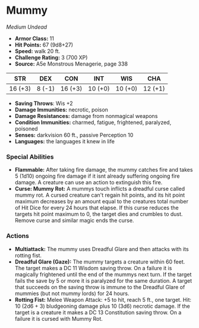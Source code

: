 # Mummy

*Medium* *Undead*

- **Armor Class:** 11
- **Hit Points:** 67 (9d8+27)
- **Speed:** walk 20 ft.
- **Challenge Rating:** 3 (700 XP)
- **Source:** A5e Monstrous Menagerie, page 338

| STR | DEX | CON | INT | WIS | CHA |
| --- | --- | --- | --- | --- | --- |
| 16 (+3) | 8 (-1) | 16 (+3) | 10 (+0) | 10 (+0) | 12 (+1) |

- **Saving Throws**: Wis +2
- **Damage Immunities:** necrotic, poison
- **Damage Resistances:** damage from nonmagical weapons
- **Condition Immunities:** charmed, fatigue, frightened, paralyzed, poisoned
- **Senses:** darkvision 60 ft., passive Perception 10
- **Languages:** the languages it knew in life

### Special Abilities

- **Flammable:** After taking fire damage, the mummy catches fire and takes 5 (1d10) ongoing fire damage if it isnt already suffering ongoing fire damage. A creature can use an action to extinguish this fire.
- **Curse: Mummy Rot:** A mummys touch inflicts a dreadful curse called mummy rot. A cursed creature can't regain hit points, and its hit point maximum decreases by an amount equal to the creatures total number of Hit Dice for every 24 hours that elapse. If this curse reduces the targets hit point maximum to 0, the target dies and crumbles to dust. Remove curse and similar magic ends the curse.

### Actions

- **Multiattack:** The mummy uses Dreadful Glare and then attacks with its rotting fist.
- **Dreadful Glare (Gaze):** The mummy targets a creature within 60 feet. The target makes a DC 11 Wisdom saving throw. On a failure  it is magically frightened until the end of the mummys next turn. If the target fails the save by 5 or more  it is paralyzed for the same duration. A target that succeeds on the saving throw is immune to the Dreadful Glare of mummies (but not mummy lords) for 24 hours.
- **Rotting Fist:** Melee Weapon Attack: +5 to hit, reach 5 ft., one target. Hit: 10 (2d6 + 3) bludgeoning damage plus 10 (3d6) necrotic damage. If the target is a creature  it makes a DC 13 Constitution saving throw. On a failure  it is cursed with Mummy Rot.


